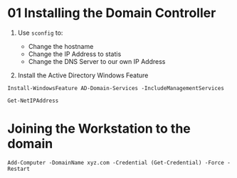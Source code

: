 # 01 Installing the Domain Controller

1. Use `sconfig` to:
    - Change the hostname
    - Change the IP Address to statis
    - Change the DNS Server to our own IP Address

2. Install the Active Directory Windows Feature

```shell
Install-WindowsFeature AD-Domain-Services -IncludeManagementServices
```

```
Get-NetIPAddress
```

# Joining the Workstation to the domain

```
Add-Computer -DomainName xyz.com -Credential (Get-Credential) -Force -Restart
```